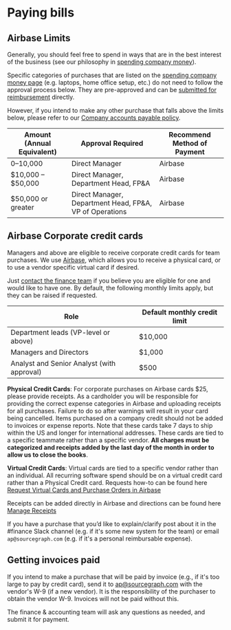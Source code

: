 # Paying bills

## Airbase Limits

Generally, you should feel free to spend in ways that are in the best interest of the business (see our philosophy in [spending company money](../../../benefits-pay-perks/benefits-perks/spending-company-money.md)).

Specific categories of purchases that are listed on the [spending company money page](../../../benefits-pay-perks/benefits-perks/spending-company-money.md) (e.g. laptops, home office setup, etc.) do not need to follow the approval process below. They are pre-approved and can be [submitted for reimbursement](../../../benefits-pay-perks/pay-expenses/expenses.md) directly.

However, if you intend to make any other purchase that falls above the limits below, please refer to our [Company accounts payable policy](ap.md).

| Amount (Annual Equivalent) | Approval Required                                                                                 | Recommend Method of Payment              |
| -------------------------- | ------------------------------------------------------------------------------------------------- | ---------------------------------------- |
| $0–$10,000                 | Direct Manager                                                                                    | Airbase                                  |
| $10,000 – $50,000          | Direct Manager, Department Head, FP&A                                                             | Airbase                                  |
| $50,000 or greater         | Direct Manager, Department Head, FP&A, VP of Operations                                           | Airbase                                  |

## Airbase Corporate credit cards

Managers and above are eligible to receive corporate credit cards for team purchases. We use [Airbase](https://dashboard.airbase.io/home), which allows you to receive a physical card, or to use a vendor specific virtual card if desired.

Just [contact the finance team](../index.md#contact) if you believe you are eligible for one and would like to have one. By default, the following monthly limits apply, but they can be raised if requested.

| Role                                       | Default monthly credit limit |
| ------------------------------------------ | ---------------------------- |
| Department leads (VP-level or above)       | $10,000                      |
| Managers and Directors                     | $1,000                       |
| Analyst and Senior Analyst (with approval) | $500                         |

**Physical Credit Cards**: For corporate purchases on Airbase cards  $25, please provide receipts. As a cardholder you will be responsible for providing the correct expense categories in Airbase and uploading receipts for all purchases. Failure to do so after warnings will result in your card being cancelled. Items purchased on a company credit should not be added to invoices or expense reports. Note that these cards take 7 days to ship within the US and longer for international addresses. These cards are tied to a specific teammate rather than a specific vendor. **All charges must be categorized and receipts added by the last day of the month in order to allow us to close the books**.

**Virtual Credit Cards**: Virtual cards are tied to a specific vendor rather than an individual. All recurring software spend should be on a virtual credit card rather than a Physical Credit card. Requests how-to can be found here [Request Virtual Cards and Purchase Orders in Airbase](https://help.airbase.com/hc/en-us/articles/4407660486164-Request-Virtual-Cards-and-Purchase-Orders-in-Airbase-)

Receipts can be added directly in Airbase and directions can be found here [Manage Receipts](https://help.airbase.com/hc/en-us/articles/360053509271-Manage-Receipts-in-Receipt-Inbox-)

If you have a purchase that you’d like to explain/clarify post about it in the #finance Slack channel (e.g. if it's some new system for the team) or email `ap@sourcegraph.com` (e.g. if it's a personal reimbursable expense).

## Getting invoices paid

If you intend to make a purchase that will be paid by invoice (e.g., if it's too large to pay by credit card), send it to [ap@sourcegraph.com](mailto:ap@sourcegraph.com) with the vendor's W-9 (if a new vendor). It is the responsibility of the purchaser to obtain the vendor W-9. Invoices will not be paid without this.

The finance & accounting team will ask any questions as needed, and submit it for payment.
